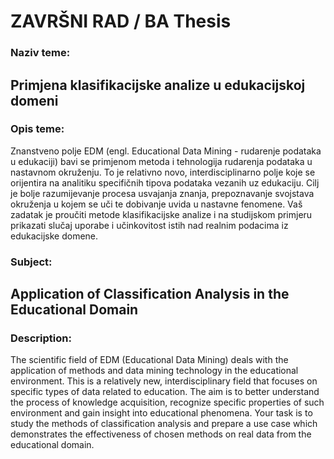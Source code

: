 # ZAVRŠNI RAD / BA Thesis 


### Naziv teme:
## Primjena klasifikacijske analize u edukacijskoj domeni

### Opis teme:
Znanstveno polje EDM (engl. Educational Data Mining - rudarenje podataka u edukaciji) bavi se primjenom metoda i tehnologija rudarenja podataka u nastavnom okruženju. To je relativno novo, interdisciplinarno polje koje se orijentira na analitiku specifičnih tipova podataka vezanih uz edukaciju. Cilj je bolje razumijevanje procesa usvajanja znanja, prepoznavanje svojstava okruženja u kojem se uči te dobivanje uvida u nastavne fenomene. Vaš zadatak je proučiti metode klasifikacijske analize i na studijskom primjeru prikazati slučaj uporabe i učinkovitost istih nad realnim podacima iz edukacijske domene.



### Subject:
## Application of Classification Analysis in the Educational Domain

### Description:
The scientific field of EDM (Educational Data Mining) deals with the application of methods and data mining technology in the educational environment. This is a relatively new, interdisciplinary field that focuses on specific types of data related to education. The aim is to better understand the process of knowledge acquisition, recognize specific properties of such environment and gain insight into educational phenomena. Your task is to study the methods of classification analysis and prepare a use case which demonstrates the effectiveness of chosen methods on real data from the educational domain.
